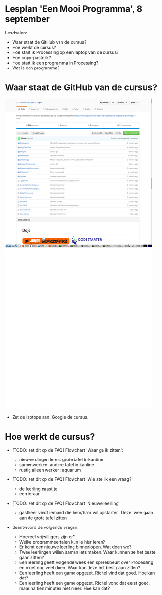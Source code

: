 # Lesplan 'Een Mooi Programma', 8 september

Lesdoelen:
 * Waar staat de GitHub van de cursus?
 * Hoe werkt de cursus?
 * Hoe start ik Processing op een laptop van de cursus?
 * Hoe copy-paste ik?
 * Hoe start ik een programma in Processing?
 * Wat is een programma?

# Waar staat de GitHub van de cursus?

![Cursus](Cursus1.png)

 * Zet de laptops aan. Google de cursus.

# Hoe werkt de cursus?

 * [TODO: zet dit op de FAQ] Flowchart 'Waar ga ik zitten':
    * nieuwe dingen leren: grote tafel in kantine
    * samenwerken: andere tafel in kantine
    * rustig alleen werken: aquarium
 * [TODO: zet dit op de FAQ] Flowchart 'Wie stel ik een vraag?'
    * de leerling naast je
    * een leraar
 * [TODO: zet dit op de FAQ] Flowchart 'Nieuwe leerling'
    * gastheer vindt iemand die hem/haar wil opstarten. Deze twee gaan aan de grote tafel zitten

 * Beantwoord de volgende vragen:
   * Hoeveel vrijwilligers zijn er?
   * Welke programmeertalen kun je hier leren?
   * Er komt een nieuwe leerling binnenlopen. Wat doen we?
   * Twee leerlingen willen samen iets maken. Waar kunnen ze het beste gaan zitten?
   * Een leerling geeft volgende week een spreekbeurt over Processing en moet nog veel doen. Waar kan deze het best gaan zitten? 
   * Een leerling heeft een game opgezet. Richel vind dat goed. Hoe kan dat? 
   * Een leerling heeft een game opgezet. Richel vond dat eerst goed, maar na tien minuten niet meer. Hoe kan dat? 

 




